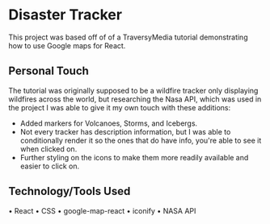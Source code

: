 # Disaster Tracker

This project was based off of of a TraversyMedia tutorial demonstrating how to use Google maps for React.

## Personal Touch

The tutorial was originally supposed to be a wildfire tracker only displaying wildfires across the world, but researching the Nasa API, which was used in the project I was able to give it my own touch with these additions:

- Added markers for Volcanoes, Storms, and Icebergs.
- Not every tracker has description information, but I was able to conditionally render it so the ones that do have info, you're able to see it when clicked on.
- Further styling on the icons to make them more readily available and easier to click on.

## Technology/Tools Used

• React
• CSS
• google-map-react
• iconify
• NASA API




